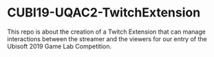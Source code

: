 # CUBI19-UQAC2-TwitchExtension
This repo is about the creation of a Twitch Extension that can manage interactions between the streamer and the viewers for our entry of the Ubisoft 2019 Game Lab Competition.
